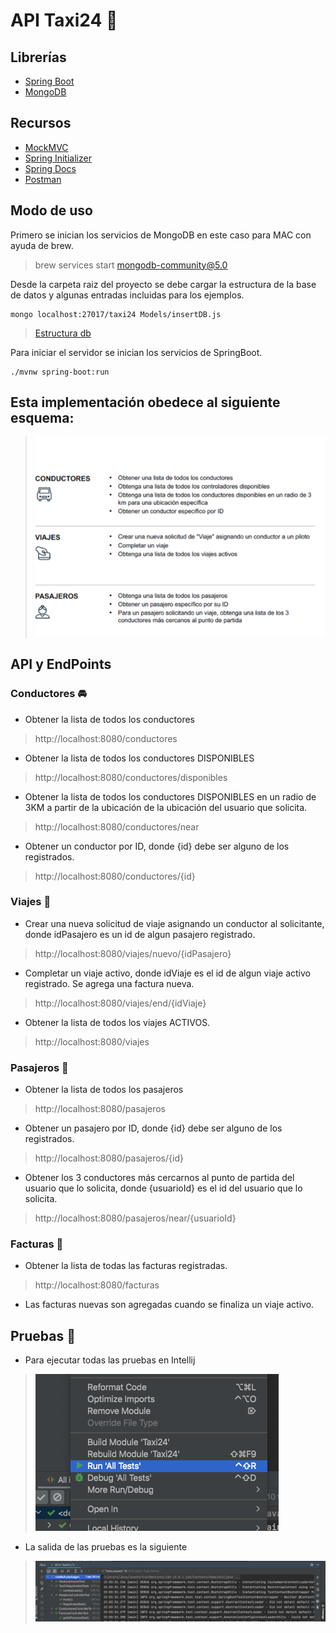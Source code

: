 # API Taxi24 :taxi:

## Librerías
* [Spring Boot](https://spring.io/projects/spring-boot)
* [MongoDB](https://www.mongodb.com)

## Recursos
* [MockMVC](https://docs.spring.io/spring-framework/docs/current/javadoc-api/org/springframework/test/web/servlet/MockMvc.html)
* [Spring Initializer](https://start.spring.io)
* [Spring Docs](https://spring.io/guides)
* [Postman](https://www.postman.com)

## Modo de uso

Primero se inician los servicios de MongoDB en este caso para MAC con ayuda de brew.

> brew services start mongodb-community@5.0


Desde la carpeta raiz del proyecto se debe cargar la estructura de la base de datos y algunas entradas incluidas para los ejemplos.

```
mongo localhost:27017/taxi24 Models/insertDB.js
```
> [Estructura db](https://github.com/forcesk/API-Taxi24/blob/9733585a87b16e427808a1e312cc337d89b44535/Models/insertDB.js)


Para iniciar el servidor se inician los servicios de SpringBoot.

```
./mvnw spring-boot:run
```

## Esta implementación obedece al siguiente esquema:
> ![alt text](https://github.com/forcesk/API-Taxi24/blob/d6ebc9ccaa22b5e6bee751406e34385da58808bc/img/estructura.png)

## API y EndPoints

### Conductores :oncoming_automobile:
* Obtener la lista de todos los conductores 
> http://localhost:8080/conductores
* Obtener la lista de todos los conductores DISPONIBLES 
> http://localhost:8080/conductores/disponibles
* Obtener la lista de todos los conductores DISPONIBLES en un radio de 3KM a partir de la ubicación de la ubicación del usuario que solicita.
> http://localhost:8080/conductores/near
* Obtener un conductor por ID, donde {id} debe ser alguno de los registrados.
> http://localhost:8080/conductores/{id}


### Viajes :oncoming_taxi:
* Crear una nueva solicitud de viaje asignando un conductor al solicitante, donde idPasajero es un id de algun pasajero registrado.
> http://localhost:8080/viajes/nuevo/{idPasajero}
* Completar un viaje activo, donde idViaje es el id de algun viaje activo registrado. Se agrega una factura nueva.
> http://localhost:8080/viajes/end/{idViaje}
* Obtener la lista de todos los viajes ACTIVOS.
> http://localhost:8080/viajes

### Pasajeros :walking: 
* Obtener la lista de todos los pasajeros 
> http://localhost:8080/pasajeros
* Obtener un pasajero por ID, donde {id} debe ser alguno de los registrados.
> http://localhost:8080/pasajeros/{id}
* Obtener los 3 conductores más cercarnos al punto de partida del usuario que lo solicita, donde {usuarioId} es el id del usuario que lo solicita.
> http://localhost:8080/pasajeros/near/{usuarioId}
 
### Facturas :page_with_curl:
* Obtener la lista de todas las facturas registradas.
> http://localhost:8080/facturas
* Las facturas nuevas son agregadas cuando se finaliza un viaje activo.


## Pruebas :construction_worker:

* Para ejecutar todas las pruebas en Intellij 
> ![alt text](https://github.com/forcesk/API-Taxi24/blob/8ecf4e81579f6c583c5d03a97b7f8e23623778bc/img/test1.png)
* La salida de las pruebas es la siguiente
> ![alt text](https://github.com/forcesk/API-Taxi24/blob/7b3a41920f1c8cc10d2763259544173e8a279168/img/test2.png)


